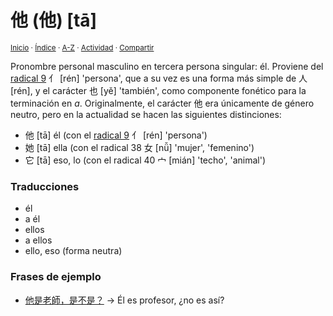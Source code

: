 # 他 (他) [tā]
<sup>[Inicio](../../../../index.md) · [Índice](../../../../indices/chino-espanol-ta1.md) · [A-Z](../../../../indices/alfabetico.md) · [Actividad](../../../../indices/actividad.md) · [Compartir](https://x.com/intent/tweet?text=%E4%BB%96%20(%E4%BB%96)%20%5Bt%C4%81%5D%20en%20el%20Diccionario%20chino-espa%C3%B1ol%2C%20con%20frases%20de%20ejemplo%20y%20notas%20gramaticales.%0A%E2%86%92%20https%3A%2F%2Fjucardus.github.io%2Fcontenido%2Ft%2Fa%2F1%2Fta1-20182.html%0A%0A%23chn_espnl_jucardus%0A%40jucardus)</sup>

Pronombre personal masculino en tercera persona singular: él. Proviene del [radical 9](../../../../indices/radical-009.md) 亻 [rén] 'persona', que a su vez es una forma más simple de 人 [rén], y el carácter 也 [yě] 'también', como componente fonético para la terminación en _a_. Originalmente, el carácter 他 era únicamente de género neutro, pero en la actualidad se hacen las siguientes distinciones:

* 他 [tā] él (con el [radical 9](../../../../indices/radical-009.md) 亻 [rén] 'persona')
* 她 [tā] ella (con el radical 38 女 [nǚ] 'mujer', 'femenino')
* 它 [tā] eso, lo (con el radical 40 宀 [mián] 'techo', 'animal')

### Traducciones

* él
* a él
* ellos
* a ellos
* ello, eso (forma neutra)

### Frases de ejemplo

* [他是老師，是不是？](../../../../contenido/t/a/1/ta1-shi4-lao3-shi1-shi4-bu2-shi4.md) → Él es profesor, ¿no es así?
